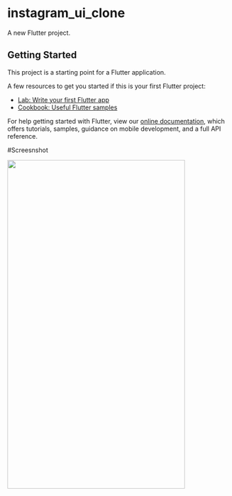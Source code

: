 # instagram_ui_clone

A new Flutter project.

## Getting Started

This project is a starting point for a Flutter application.

A few resources to get you started if this is your first Flutter project:

- [Lab: Write your first Flutter app](https://flutter.dev/docs/get-started/codelab)
- [Cookbook: Useful Flutter samples](https://flutter.dev/docs/cookbook)

For help getting started with Flutter, view our
[online documentation](https://flutter.dev/docs), which offers tutorials,
samples, guidance on mobile development, and a full API reference.

#Screesnshot

<img src="https://user-images.githubusercontent.com/106868350/180862133-c42665ac-f4c9-4ce4-a384-a93c8d184dba.png" width="400" height="740" />
